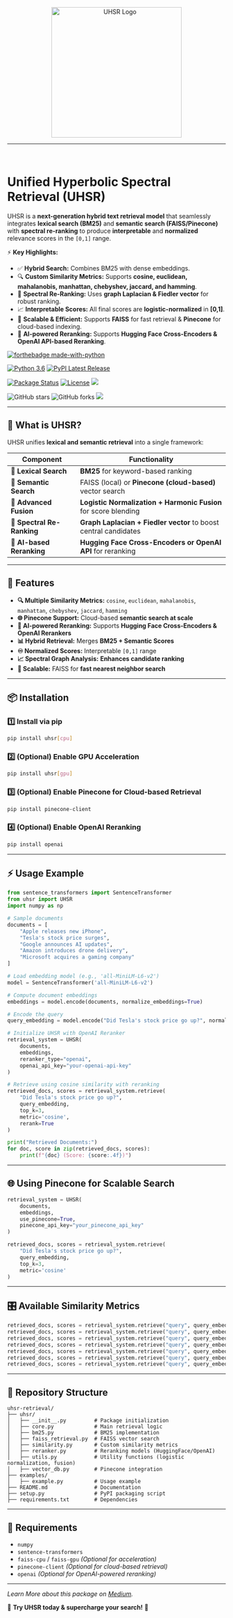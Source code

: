 <div align="center">
  <img src="logo.png" alt="UHSR Logo" width="300">
  <hr>
  <br/>
</div>

# Unified Hyperbolic Spectral Retrieval (UHSR)

UHSR is a **next-generation hybrid text retrieval model** that seamlessly integrates **lexical search (BM25)** and **semantic search (FAISS/Pinecone)** with **spectral re-ranking** to produce **interpretable** and **normalized** relevance scores in the `[0,1]` range.

⚡ **Key Highlights:**
- ✅ **Hybrid Search:** Combines BM25 with dense embeddings.
- 🔍 **Custom Similarity Metrics:** Supports **cosine, euclidean, mahalanobis, manhattan, chebyshev, jaccard, and hamming**.
- 🎯 **Spectral Re-Ranking:** Uses **graph Laplacian & Fiedler vector** for robust ranking.
- 📈 **Interpretable Scores:** All final scores are **logistic-normalized** in **[0,1]**.
- 🚀 **Scalable & Efficient:** Supports **FAISS** for fast retrieval & **Pinecone** for cloud-based indexing.
- 🤖 **AI-powered Reranking:** Supports **Hugging Face Cross-Encoders & OpenAI API-based Reranking**.

[![forthebadge made-with-python](http://ForTheBadge.com/images/badges/made-with-python.svg)](https://www.python.org/)

[![Python 3.6](https://img.shields.io/badge/python-3.6-blue.svg)](https://www.python.org/downloads/release/python-360/)
[![PyPI Latest Release](https://img.shields.io/pypi/v/uhsr-retrieval.svg)](https://pypi.org/project/uhsr)

[![Package Status](https://img.shields.io/pypi/status/uhsr.svg)](https://pypi.org/project/uhsr)
[![License](https://img.shields.io/pypi/l/uhsr.svg)](https://github.com/vedaant00/uhsr/blob/main/LICENSE)
![](https://img.shields.io/pypi/dm/uhsr)

![GitHub stars](https://img.shields.io/github/stars/vedaant00/uhsr?style=social)
![GitHub forks](https://img.shields.io/github/forks/vedaant00/uhsr?style=social)
![](https://komarev.com/ghpvc/?username=vedaant00&style=flat-square)

---

## 🚀 What is UHSR?

UHSR unifies **lexical and semantic retrieval** into a single framework:

| Component        | Functionality |
|-----------------|--------------|
| 🔹 **Lexical Search**  | **BM25** for keyword-based ranking |
| 🔹 **Semantic Search** | FAISS (local) or **Pinecone (cloud-based)** vector search |
| 🔹 **Advanced Fusion** | **Logistic Normalization + Harmonic Fusion** for score blending |
| 🔹 **Spectral Re-Ranking** | **Graph Laplacian + Fiedler vector** to boost central candidates |
| 🔹 **AI-based Reranking** | **Hugging Face Cross-Encoders or OpenAI API** for reranking |

---

## 📌 Features

- **🔍 Multiple Similarity Metrics:** `cosine`, `euclidean`, `mahalanobis`, `manhattan`, `chebyshev`, `jaccard`, `hamming`
- **🌐 Pinecone Support:** Cloud-based **semantic search at scale**
- **🤖 AI-powered Reranking:** Supports **Hugging Face Cross-Encoders & OpenAI Rerankers**
- **📊 Hybrid Retrieval:** Merges **BM25 + Semantic Scores**
- **♾️ Normalized Scores:** Interpretable `[0,1]` range  
- **📈 Spectral Graph Analysis:** **Enhances candidate ranking**  
- **🚀 Scalable:** FAISS for **fast nearest neighbor search**  

---

## 📦 Installation

### **1️⃣ Install via pip**
```bash
pip install uhsr[cpu]
```

### **2️⃣ (Optional) Enable GPU Acceleration**
```bash
pip install uhsr[gpu]
```

### **3️⃣ (Optional) Enable Pinecone for Cloud-based Retrieval**
```bash
pip install pinecone-client
```

### **4️⃣ (Optional) Enable OpenAI Reranking**
```bash
pip install openai
```

---

## ⚡ **Usage Example**

```python
from sentence_transformers import SentenceTransformer
from uhsr import UHSR
import numpy as np

# Sample documents
documents = [
    "Apple releases new iPhone",
    "Tesla's stock price surges",
    "Google announces AI updates",
    "Amazon introduces drone delivery",
    "Microsoft acquires a gaming company"
]

# Load embedding model (e.g., 'all-MiniLM-L6-v2')
model = SentenceTransformer('all-MiniLM-L6-v2')

# Compute document embeddings
embeddings = model.encode(documents, normalize_embeddings=True)

# Encode the query
query_embedding = model.encode("Did Tesla's stock price go up?", normalize_embeddings=True)

# Initialize UHSR with OpenAI Reranker
retrieval_system = UHSR(
    documents, 
    embeddings, 
    reranker_type="openai", 
    openai_api_key="your-openai-api-key"
)

# Retrieve using cosine similarity with reranking
retrieved_docs, scores = retrieval_system.retrieve(
    "Did Tesla's stock price go up?", 
    query_embedding, 
    top_k=3, 
    metric='cosine',
    rerank=True
)

print("Retrieved Documents:")
for doc, score in zip(retrieved_docs, scores):
    print(f"{doc} (Score: {score:.4f})")
```

---

## 🌐 **Using Pinecone for Scalable Search**

```python
retrieval_system = UHSR(
    documents, 
    embeddings, 
    use_pinecone=True, 
    pinecone_api_key="your_pinecone_api_key"
)

retrieved_docs, scores = retrieval_system.retrieve(
    "Did Tesla's stock price go up?", 
    query_embedding, 
    top_k=3, 
    metric='cosine'
)
```

---

## 🎛️ **Available Similarity Metrics**
```python
retrieved_docs, scores = retrieval_system.retrieve("query", query_embedding, metric='cosine')      # ✅ Cosine Similarity
retrieved_docs, scores = retrieval_system.retrieve("query", query_embedding, metric='euclidean')   # ✅ Euclidean Distance
retrieved_docs, scores = retrieval_system.retrieve("query", query_embedding, metric='mahalanobis') # ✅ Mahalanobis Distance
retrieved_docs, scores = retrieval_system.retrieve("query", query_embedding, metric='manhattan')   # ✅ Manhattan Distance
retrieved_docs, scores = retrieval_system.retrieve("query", query_embedding, metric='chebyshev')   # ✅ Chebyshev Distance
retrieved_docs, scores = retrieval_system.retrieve("query", query_embedding, metric='jaccard')     # ✅ Jaccard Similarity
retrieved_docs, scores = retrieval_system.retrieve("query", query_embedding, metric='hamming')     # ✅ Hamming Similarity
```

---

## 📂 **Repository Structure**
```
uhsr-retrieval/
├── uhsr/
│   ├── __init__.py         # Package initialization
│   ├── core.py             # Main retrieval logic
│   ├── bm25.py             # BM25 implementation
│   ├── faiss_retrieval.py  # FAISS vector search
│   ├── similarity.py       # Custom similarity metrics
│   ├── reranker.py         # Reranking models (HuggingFace/OpenAI)
│   ├── utils.py            # Utility functions (logistic normalization, fusion)
│   ├── vector_db.py        # Pinecone integration
├── examples/
│   ├── example.py          # Usage example
├── README.md               # Documentation
├── setup.py                # PyPI packaging script
├── requirements.txt        # Dependencies
```

---

## 🎯 **Requirements**
- `numpy`
- `sentence-transformers`
- `faiss-cpu` / `faiss-gpu` *(Optional for acceleration)*
- `pinecone-client` *(Optional for cloud-based retrieval)*
- `openai` *(Optional for OpenAI-powered reranking)*

---

_Learn More about this package on [Medium](https://vedaantsingh706.medium.com/revolutionizing-text-retrieval-with-uhsr-a-hybrid-approach-combining-lexical-semantic-spectral-6c7e28c3e7d9)._

🚀 **Try UHSR today & supercharge your search!** 🎯
